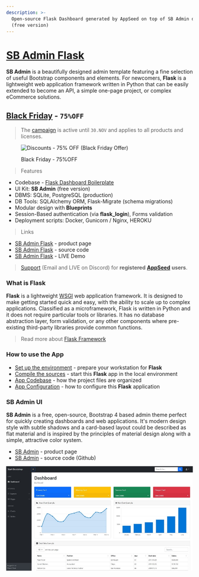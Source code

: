 ```yaml
---
description: >-
  Open-source Flask Dashboard generated by AppSeed on top of SB Admin design
  (free version)
---
```


# [SB Admin Flask](https://appseed.us/product/sb-admin/flask/)

**SB Admin** is a beautifully designed admin template featuring a fine selection of useful Bootstrap components and elements. For newcomers, **Flask** is a lightweight web application framework written in Python that can be easily extended to become an API, a simple one-page project, or complex eCommerce solutions.


## [Black Friday](https://appseed.us/discounts/) - `75%OFF`

> The [campaign](https://appseed.us/discounts/)  is active until `30.NOV` and applies to all products and licenses.

<figure><img src="https://user-images.githubusercontent.com/51070104/202682043-511f672d-76a2-404c-9601-ce4b77825454.jpg" alt="Discounts - 75% OFF (Black Friday Offer)"><figcaption><p>Black Friday - 75%OFF </p></figcaption></figure>


> Features

* Codebase - [Flask Dashboard Boilerplate](../../boilerplate-code/flask-dashboard.md)
* UI Kit: **SB Admin** (free version)
* DBMS: SQLite, PostgreSQL (production)
* DB Tools: SQLAlchemy ORM, Flask-Migrate (schema migrations)
* Modular design with **Blueprints**
* Session-Based authentication (via **flask\_login**), Forms validation
* Deployment scripts: Docker, Gunicorn / Nginx, HEROKU

> Links

* [SB Admin Flask](https://appseed.us/product/sb-admin/flask/) - product page
* [SB Admin Flask](https://github.com/app-generator/flask-dashboard-sb-admin) - source code
* [SB Admin Flask](https://flask-sb-admin.appseed-srv1.com/) - LIVE Demo

> [Support](https://appseed.us/support) (Email and LIVE on Discord) for **registered** [**AppSeed**](https://appseed.us/) **users**.


### What is Flask

**Flask** is a lightweight [WSGI](../../content/what-is/wsgi.md) web application framework. It is designed to make getting started quick and easy, with the ability to scale up to complex applications. Classified as a microframework, Flask is written in Python and it does not require particular tools or libraries. It has no database abstraction layer, form validation, or any other components where pre-existing third-party libraries provide common functions.

> Read more about [Flask Framework](../../content/what-is/flask.md)


### How to use the App

* [Set up the environment](../../boilerplate-code/flask-dashboard.md#environment) - prepare your workstation for **Flask**
* [Compile the sources](../../boilerplate-code/flask-dashboard.md#build-the-app-1) - start this **Flask** app in the local environment
* [App Codebase](../../boilerplate-code/flask-dashboard.md#app-codebase) - how the project files are organized
* [App Configuration](../../boilerplate-code/flask-dashboard.md#app-configuration) - how to configure this **Flask** application


### SB Admin UI

**SB Admin** is a free, open-source, Bootstrap 4 based admin theme perfect for quickly creating dashboards and web applications. It's modern design style with subtle shadows and a card-based layout could be described as flat material and is inspired by the principles of material design along with a simple, attractive color system.

* [SB Admin](https://startbootstrap.com/template/sb-admin) - product page
* [SB Admin](https://github.com/startbootstrap/startbootstrap-sb-admin) - source code (Github)

![SB Admin - Open-source Bootstrap Template](../../.gitbook/assets/sb-admin-bootstrap-dashboard.jpg)
